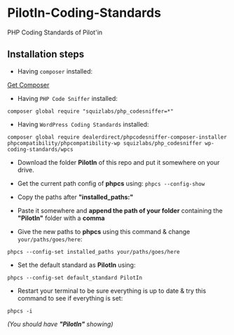 # PilotIn-Coding-Standards
PHP Coding Standards of Pilot'in

## Installation steps

- Having `composer` installed:

[Get Composer](https://getcomposer.org/download/)
- Having `PHP Code Sniffer` installed:

`composer global require "squizlabs/php_codesniffer=*"`
- Having `WordPress Coding Standards` installed:

`composer global require dealerdirect/phpcodesniffer-composer-installer phpcompatibility/phpcompatibility-wp squizlabs/php_codesniffer wp-coding-standards/wpcs`
- Download the folder **PilotIn** of this repo and put it somewhere on your drive.
- Get the current path config of **phpcs** using: 
`phpcs --config-show`
- Copy the paths after **"installed_paths:"**
- Paste it somewhere and **append the path of your folder** containing the **"PilotIn"** folder with a **comma**

- Give the new paths to **phpcs** using this command & change `your/paths/goes/here`:

`phpcs --config-set installed_paths your/paths/goes/here`
- Set the default standard as **PilotIn** using:

`phpcs --config-set default_standard PilotIn`
- Restart your terminal to be sure everything is up to date & try this command to see if everything is set:

`phpcs -i` 

*(You should have **"PilotIn"** showing)*
